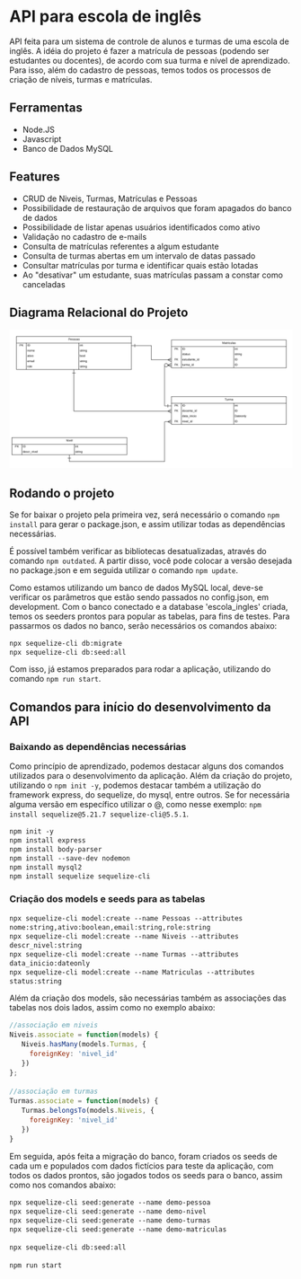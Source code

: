 # API para escola de inglês
 API feita para um sistema de controle de alunos e turmas de uma escola de inglês. A idéia do projeto é fazer a matrícula de pessoas (podendo ser estudantes ou docentes), de acordo com sua turma e nível de aprendizado. Para isso, além do cadastro de pessoas, temos todos os processos de criação de níveis, turmas e matrículas.

## Ferramentas
- Node.JS
- Javascript
- Banco de Dados MySQL

## Features
- CRUD de Niveis, Turmas, Matrículas e Pessoas
- Possibilidade de restauração de arquivos que foram apagados do banco de dados
- Possibilidade de listar apenas usuários identificados como ativo
- Validação no cadastro de e-mails
- Consulta de matrículas referentes a algum estudante
- Consulta de turmas abertas em um intervalo de datas passado
- Consultar matrículas por turma e identificar quais estão lotadas
- Ao "desativar" um estudante, suas matrículas passam a constar como canceladas

## Diagrama Relacional do Projeto
![diagrama](/docs/diagrama-relacional.PNG)

## Rodando o projeto
 Se for baixar o projeto pela primeira vez, será necessário o comando `npm install` para gerar o package.json, e assim utilizar todas as dependências necessárias.
 
 É possível também verificar as bibliotecas desatualizadas, através do comando `npm outdated`. A partir disso, você pode colocar a versão desejada no package.json e em seguida utilizar o comando `npm update`.

 Como estamos utilizando um banco de dados MySQL local, deve-se verificar os parâmetros que estão sendo passados no config.json, em development. Com o banco conectado e a database 'escola_ingles' criada, temos os seeders prontos para popular as tabelas, para fins de testes. Para passarmos os dados no banco, serão necessários os comandos abaixo:

 ```
 npx sequelize-cli db:migrate
 npx sequelize-cli db:seed:all
 ```

 Com isso, já estamos preparados para rodar a aplicação, utilizando do comando `npm run start`.

## Comandos para início do desenvolvimento da API

### Baixando as dependências necessárias
 Como princípio de aprendizado, podemos destacar alguns dos comandos utilizados para o desenvolvimento da aplicação. Além da criação do projeto, utilizando o `npm init -y`, podemos destacar também a utilização do framework express, do sequelize, do mysql, entre outros. Se for necessária alguma versão em específico utilizar o @, como nesse exemplo: `npm install sequelize@5.21.7 sequelize-cli@5.5.1`.

 ```
 npm init -y
 npm install express
 npm install body-parser
 npm install --save-dev nodemon
 npm install mysql2
 npm install sequelize sequelize-cli
 ```

### Criação dos models e seeds para as tabelas
 ```
 npx sequelize-cli model:create --name Pessoas --attributes nome:string,ativo:boolean,email:string,role:string
 npx sequelize-cli model:create --name Niveis --attributes descr_nivel:string
 npx sequelize-cli model:create --name Turmas --attributes data_inicio:dateonly
 npx sequelize-cli model:create --name Matriculas --attributes status:string
 ```

 Além da criação dos models, são necessárias também as associações das tabelas nos dois lados, assim como no exemplo abaixo:
 ```javascript
 //associação em niveis
 Niveis.associate = function(models) {
    Niveis.hasMany(models.Turmas, {
      foreignKey: 'nivel_id'
    })
 };

 //associação em turmas
 Turmas.associate = function(models) {
    Turmas.belongsTo(models.Niveis, {
      foreignKey: 'nivel_id'
    })
 }
 ```
 
 Em seguida, após feita a migração do banco, foram criados os seeds de cada um e populados com dados fictícios para teste da aplicação, com todos os dados prontos, são jogados todos os seeds para o banco, assim como nos comandos abaixo:
 ```
 npx sequelize-cli seed:generate --name demo-pessoa
 npx sequelize-cli seed:generate --name demo-nivel
 npx sequelize-cli seed:generate --name demo-turmas
 npx sequelize-cli seed:generate --name demo-matriculas

 npx sequelize-cli db:seed:all

 npm run start
 ``` 